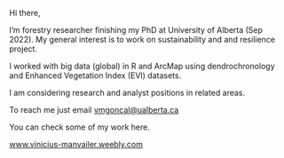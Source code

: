 Hi there, 
 
I’m forestry researcher finishing my PhD at University of Alberta (Sep 2022).
My general interest is to work on sustainability and and resilience project.
 
I worked with big data (global) in R and ArcMap using dendrochronology and Enhanced Vegetation Index (EVI) datasets.

I am considering research and analyst positions in related areas.

To reach me just email vmgoncal@ualberta.ca

You can check some of my work here.

www.vinicius-manvailer.weebly.com

<!---
vmanvailer/vmanvailer is a ✨ special ✨ repository because its `README.md` (this file) appears on your GitHub profile.
You can click the Preview link to take a look at your changes.
--->
